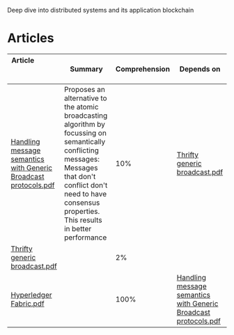 Deep dive into distributed systems and its application blockchain

# Articles

Article &nbsp; &nbsp; &nbsp; &nbsp; &nbsp; &nbsp; &nbsp; &nbsp; &nbsp; &nbsp; &nbsp; &nbsp; &nbsp; &nbsp; &nbsp;&nbsp; &nbsp; &nbsp; &nbsp; &nbsp; &nbsp; | Summary | Comprehension | Depends on |
-------|-------------------|---------|------------------
[Handling message semantics with Generic Broadcast protocols.pdf](/articles/Handling%20message%20semantics%20with%20Generic%20Broadcast%20protocols.pdf) | Proposes an alternative to the atomic broadcasting algorithm by focussing on semantically conflicting messages: Messages that don't conflict don't need to have consensus properties. This results in better performance| 10% | [Thrifty generic broadcast.pdf](/articles/Thrifty%20generic%20broadcast.pdf)  |
[Thrifty generic broadcast.pdf](/articles/Thrifty%20generic%20broadcast.pdf) | | 2% |     |
[Hyperledger Fabric.pdf](/articles/Hyperledger%20Fabric.pdf) | | 100% | [Handling message semantics with Generic Broadcast protocols.pdf](/articles/Handling%20message%20semantics%20with%20Generic%20Broadcast%20protocols.pdf) |
